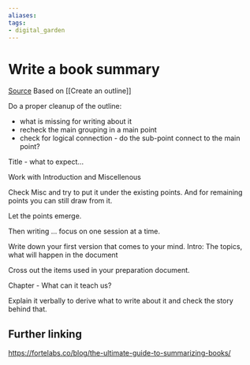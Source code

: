 ```yaml
---
aliases: 
tags: 
- digital_garden
---
```

# Write a book summary
[Source](https://www.youtube.com/watch?v=AdWyWK2QFRE&t=38s)
Based on [[Create an outline]]

Do a proper cleanup of the outline:
* what is missing for writing about it
* recheck the main grouping in a main point
* check for logical connection - do the sub-point connect to the main point?

Title - what to expect...

Work with Introduction and Miscellenous

Check Misc and try to put it under the existing points. And for remaining points you can still draw from it.

Let the points emerge.

Then writing ... focus on one session at a time.

Write down your first version that comes to your mind.
Intro: The topics, what will happen in the document

Cross out the items used in your preparation document.

Chapter - What can it teach us?

Explain it verbally to derive what to write about it and check the story behind that.

## Further linking
https://fortelabs.co/blog/the-ultimate-guide-to-summarizing-books/